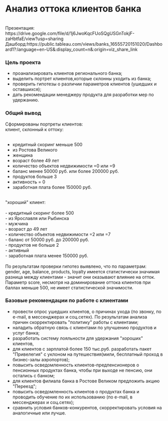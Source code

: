 # Анализ оттока клиентов банка
<br>
Презентация: https://drive.google.com/file/d/1j6JwoKqcFUoSQgUSGnTokjF-zaHbtfaE/view?usp=sharing <br>
Дашборд:https://public.tableau.com/views/banks_16555720151020/Dashboard1?:language=en-US&:display_count=n&:origin=viz_share_link <br>

### Цель проекта 
- проанализировать клиентов регионального банка; <br>
- выделить портрет клиентов,которые склонны уходить из банка;<br>
- проверить гипотезы о различии параметров клиентов (ушедших и оставшихся);<br>
- дать рекомендации менеджеру продукта для разработки мер по удержанию.<br>

### Общий вывод 

Сформированы портреты клиентов:<br>
клиент, склонный к оттоку: <br> 
<br>
 - кредитный скоринг меньше 500<br>
 - из Ростова Великого<br>
 - женщина<br>
 - возраст более 49 лет<br>
 - количество объектов недвижимости =0 или =9<br>
 - баланс менее 50000 руб. или более 200000 руб.<br>
 - продуктов больше 3<br>
 - активность = 0<br>
 - заработная плата более 150000 руб.<br>
<br>
"хороший" клиент:<br>
<br>
 - кредитный скоринг более 500<br>
 - из Ярославля или Рыбинска<br>
 - мужчина<br>
 - возраст до 49 лет<br>
 - количество объектов недвижимости =2 или =7<br>
 - баланс от 50000 руб. до 200000 руб.<br>
 - продуктов не больше 2<br>
 - активный<br>
 - заработная плата менее 150000 руб.<br>
<br>    
    По результатам проверки гипотез выявлено, что по параметрам: gender, age, balance, products, loyalty имеется статистически значимая разница между клиентами - значит они оказывают влияние на отток. Параметр score, несмотря на доминирование оттока клиентов при баллах меньше 500, не имеет статистической значимости.<br>

### Базовые рекомендации по работе с клиентами 

- провести опрос ушедших клиентов, о причинах ухода (по звонку, по e-mail, в мессенджерах и соц.сетях). По результатам анализа причин скорректировать "политику" работы с клиентами;<br>
- наладить обратную связь с клиентами по улучшению продуктов и услуг банка;<br>
- разработать систему лояльности для удержания "хороших" клиентов, <br>
- для клиентов с зарплатой более 150 тыс.руб. разработать пакет "Привелегия" с уклоном на путешествия(мили, бесплатный проход в бизнес-залы аэропортов); <br> 
- повысить осведомленность клиентов-предпенсионеров о пенсионных продуктах банка, чтобы при выходе не пенсию, они остались с банком;<br>
- для клиентов филиала банка в Ростове Великом предложить акцию "Переезд";<br>
- повысить осведомленность клиентов о продуктах банка и проводить обучение по их использованию (по e-mail, в мессенджерах и соц.сетях);<br>
- сравнить условия банков-конкурентов, скорректировать условия на аналогичные или лучше.<br>
